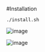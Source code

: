 
#Installation 

`./install.sh`

![image](https://github.com/kevin-roan/dotfiles-2024/assets/103060398/3e58ae88-0686-4fe5-9611-b3f75c059bfc)


![image](https://github.com/kevin-roan/dotfiles-2024/assets/103060398/bb0c5a7b-bb88-4791-b818-bbee1c44417e)
